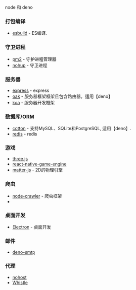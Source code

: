 node 和 deno

### 打包编译
- [esbuild](https://esbuild.docschina.org/) - ES编译.


### 守卫进程
- [pm2](https://pm2.keymetrics.io/docs/usage/quick-start/) - 守护进程管理器
- [nohup](https://www.runoob.com/linux/linux-comm-nohup.html) - 守卫进程


### 服务器
- [express](http://nodejs.cn/express/) - express
- [oak](https://github.com/oakserver/oak) - 服务器框架框架且包含路由器，适用【deno】
- [koa](https://chenshenhai.github.io/koa2-note/note/start/quick.html) - 服务器开发框架


### 数据库/ORM
- [cotton](https://deno.land/x/cotton@v0.7.5) - 支持MySQL、SQLite和PostgreSQL, 适用【deno】.
- [redis](https://github.com/denodrivers/redis) - redis


### 游戏
- [three.js]()
- [react-native-game-engine]()
- [matter-js]() - 2D的物理引擎

### 爬虫
- [node-crawler](https://node-crawler.readthedocs.io/zh_CN/latest/) - 爬虫框架
- []()

### 桌面开发
- [Electron](https://www.electronjs.org/zh/docs/latest/) - 桌面开发


### 邮件
- [deno-smtp](https://github.com/manyuanrong/deno-smtp)

### 代理
- [nohost](https://github.com/Tencent/nohost)
- [Whistle](https://github.com/avwo/whistle)

